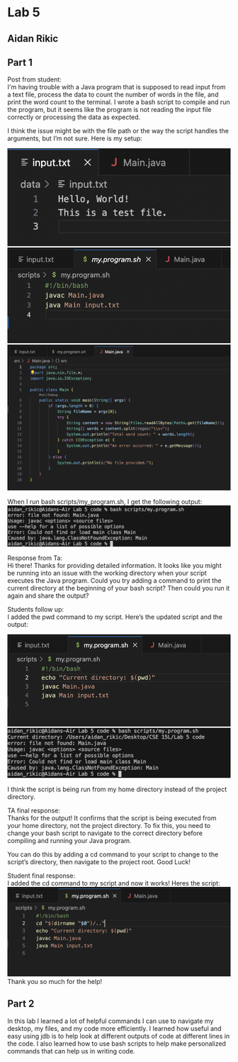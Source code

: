 # Lab 5 
## Aidan Rikic

## Part 1  
Post from student:  
I'm having trouble with a Java program that is supposed to read input from a text file, process the data to count the number of words in the file, and print the word count to the terminal. I wrote a bash script to compile and run the program, but it seems like the program is not reading the input file correctly or processing the data as expected.  

I think the issue might be with the file path or the way the script handles the arguments, but I’m not sure. Here is my setup:  

![Image](s1_lab5.png)  
![Image](s2_lab5.png)  
![Image](s3_lab5.png)  

When I run bash scripts/my_program.sh, I get the following output:  
![Image](s4_lab5.png)  

Response from Ta:  
Hi there! Thanks for providing detailed information. It looks like you might be running into an issue with the working directory when your script executes the Java program. Could you try adding a command to print the current directory at the beginning of your bash script? Then could you run it again and share the output?  

Students follow up:  
I added the pwd command to my script. Here’s the updated script and the output:  

![Image](s5_lab5.png)  
![Image](s6_lab5.png)  

I think the script is being run from my home directory instead of the project directory. 

TA final response:  
Thanks for the output! It confirms that the script is being executed from your home directory, not the project directory. To fix this, you need to change your bash script to navigate to the correct directory before compiling and running your Java program.

You can do this by adding a cd command to your script to change to the script’s directory, then navigate to the project root. Good Luck!  

Student final response:  
I added the cd command to my script and now it works! Heres the script:  
![Image](s7_lab5.png)  
Thank you so much for the help!  

## Part 2  
In this lab I learned a lot of helpful commands I can use to navigate my desktop, my files, and my code more efficiently. I learned how useful and easy using jdb is to help look at different outputs of code at different lines in the code. I also learned how to use bash scripts to help make personalized commands that can help us in writing code.  
